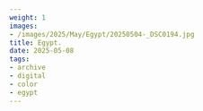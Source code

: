 ```yaml
---
weight: 1
images:
- /images/2025/May/Egypt/20250504-_DSC0194.jpg
title: Egypt.
date: 2025-05-08
tags:
- archive
- digital
- color
- egypt
---
```



